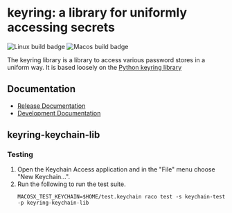 # keyring: a library for uniformly accessing secrets

![Linux build badge](https://github.com/samdphillips/racket-keyring/actions/workflows/test-linux.yml/badge.svg)
![Macos build badge](https://github.com/samdphillips/racket-keyring/actions/workflows/test-macos.yml/badge.svg)

The keyring library is a library to access various password stores in a uniform
way.  It is based loosely on the [Python keyring
library](https://github.com/jaraco/keyring)

## Documentation
- [Release Documentation](https://docs.racket-lang.org/keyring/index.html)
- [Development Documentation](https://samdphillips.github.io/racket-keyring)

## keyring-keychain-lib
### Testing
1. Open the Keychain Access application and in the "File" menu choose "New Keychain...".
2. Run the following to run the test suite.
   ```
   MACOSX_TEST_KEYCHAIN=$HOME/test.keychain raco test -s keychain-test -p keyring-keychain-lib
   ```

